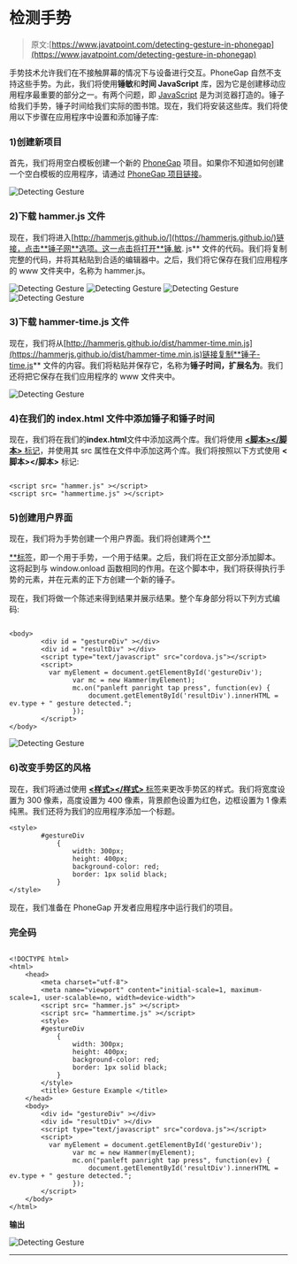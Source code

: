 # 检测手势

> 原文:[https://www.javatpoint.com/detecting-gesture-in-phonegap](https://www.javatpoint.com/detecting-gesture-in-phonegap)

手势技术允许我们在不接触屏幕的情况下与设备进行交互。PhoneGap 自然不支持这些手势。为此，我们将使用**锤敏**和**时间 JavaScript** 库，因为它是创建移动应用程序最重要的部分之一。有两个问题，即 [JavaScript](https://www.javatpoint.com/javascript-tutorial) 是为浏览器打造的。锤子给我们手势，锤子时间给我们实际的图书馆。现在，我们将安装这些库。我们将使用以下步骤在应用程序中设置和添加锤子库:

### 1)创建新项目

首先，我们将用空白模板创建一个新的 [PhoneGap](https://www.javatpoint.com/phonegap) 项目。如果你不知道如何创建一个空白模板的应用程序，请通过 [PhoneGap 项目链接](https://www.javatpoint.com/creating-a-new-phonegap-project)。

![Detecting Gesture](../Images/cf971ce1bece923014b504396a358c13.png)

### 2)下载 hammer.js 文件

现在，我们将进入[http://hammerjs.github.io/](https://hammerjs.github.io/)链接，点击**锤子网**选项。这一点击将打开**锤.敏. js** 文件的代码。我们将复制完整的代码，并将其粘贴到合适的编辑器中。之后，我们将它保存在我们应用程序的 www 文件夹中，名称为 hammer.js。

![Detecting Gesture](../Images/0b8126484fa3b819e9c7e38438b641e0.png)
![Detecting Gesture](../Images/2095a9285a889c8dafa6ed946ad6e7d8.png)
![Detecting Gesture](../Images/c52ab111fdd95701d5c0735f9504dce6.png)
![Detecting Gesture](../Images/bc198d265fafa2c81b07a1c7b9366d9a.png)

### 3)下载 hammer-time.js 文件

现在，我们将从[http://hammerjs.github.io/dist/hammer-time.min.js](https://hammerjs.github.io/dist/hammer-time.min.js)链接复制**锤子-time.js** 文件的内容。我们将粘贴并保存它，名称为**锤子时间，扩展名为**。我们还将把它保存在我们应用程序的 www 文件夹中。

![Detecting Gesture](../Images/f67abbef8c765ebc05d6fd63ff2481f3.png)

### 4)在我们的 index.html 文件中添加锤子和锤子时间

现在，我们将在我们的**index.html**文件中添加这两个库。我们将使用 [**<脚本></脚本>** 标记](https://www.javatpoint.com/html-script-tag)，并使用其 src 属性在文件中添加这两个库。我们将按照以下方式使用 **<脚本></脚本>** 标记:

```

<script src= "hammer.js" ></script>
<script src= "hammertime.js" ></script>

```

### 5)创建用户界面

现在，我们将为手势创建一个用户界面。我们将创建两个[**<div></DVI>**标签](https://www.javatpoint.com/html-div-tag)，即一个用于手势，一个用于结果。之后，我们将在正文部分添加脚本。这将起到与 window.onload 函数相同的作用。在这个脚本中，我们将获得执行手势的元素，并在元素的正下方创建一个新的锤子。

现在，我们将做一个陈述来得到结果并展示结果。整个车身部分将以下列方式编码:

```

<body>
        <div id = "gestureDiv" ></div>
        <div id = "resultDiv" ></div>
        <script type="text/javascript" src="cordova.js"></script>
        <script>
          var myElement = document.getElementById('gestureDiv');
                var mc = new Hammer(myElement);
                mc.on("panleft panright tap press", function(ev) {
                    document.getElementById('resultDiv').innerHTML = ev.type + " gesture detected.";
                });
        </script>
</body>

```

![Detecting Gesture](../Images/29dec587aab1351c3d8d6988ad849424.png)

### 6)改变手势区的风格

现在，我们将通过使用 [**<样式></样式>** 标签](https://www.javatpoint.com/html-style)来更改手势区的样式。我们将宽度设置为 300 像素，高度设置为 400 像素，背景颜色设置为红色，边框设置为 1 像素纯黑。我们还将为我们的应用程序添加一个标题。

```
<style>
        #gestureDiv
            {
                width: 300px;
                height: 400px;
                background-color: red;
                border: 1px solid black;
            }
</style>

```

现在，我们准备在 PhoneGap 开发者应用程序中运行我们的项目。

### 完全码

```

<!DOCTYPE html>
<html>
    <head>
        <meta charset="utf-8">
        <meta name="viewport" content="initial-scale=1, maximum-scale=1, user-scalable=no, width=device-width">
        <script src= "hammer.js" ></script>
        <script src= "hammertime.js" ></script>
        <style>
        #gestureDiv
            {
                width: 300px;
                height: 400px;
                background-color: red;
                border: 1px solid black;
            }
        </style>
        <title> Gesture Example </title>
    </head>
    <body>
        <div id= "gestureDiv" ></div>
        <div id= "resultDiv" ></div>
        <script type="text/javascript" src="cordova.js"></script>
        <script>
          var myElement = document.getElementById('gestureDiv');
                var mc = new Hammer(myElement);
                mc.on("panleft panright tap press", function(ev) {
                    document.getElementById('resultDiv').innerHTML = ev.type + " gesture detected.";
                });
        </script>
    </body>
</html>

```

**输出**

![Detecting Gesture](../Images/70a3e4e54523bdf4a9b8ce7c11a07ec0.png)

* * *